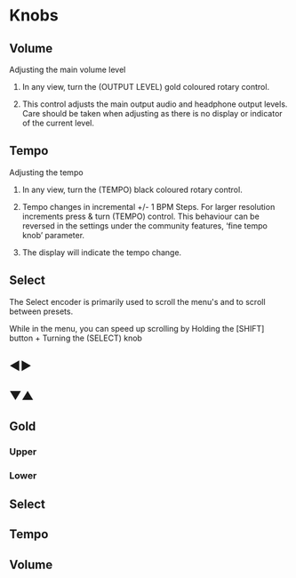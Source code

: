 # Knobs

## Volume

Adjusting the main volume level

1. In any view, turn the (OUTPUT LEVEL) gold coloured rotary control.

1. This control adjusts the main output audio and headphone output levels. Care should be taken when adjusting as there is no display or indicator of the current level.

## Tempo

Adjusting the tempo

1. In any view, turn the (TEMPO) black coloured rotary control.

1. Tempo changes in incremental +/- 1 BPM Steps. For larger resolution increments press & turn (TEMPO) control. This behaviour can be reversed in the settings under the community features, ‘fine tempo knob’ parameter.

1. The display will indicate the tempo change.

## Select

The Select encoder is primarily used to scroll the menu's and to scroll between presets.

While in the menu, you can speed up scrolling by Holding the [SHIFT] button + Turning the (SELECT) knob

## ◄►
## ▼▲
## Gold
### Upper
### Lower
## Select
## Tempo
## Volume